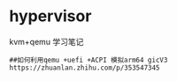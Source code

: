 # hypervisor
kvm+qemu 学习笔记

```
##如何利用qemu +uefi +ACPI 模拟arm64 gicV3 
https://zhuanlan.zhihu.com/p/353547345
